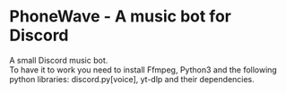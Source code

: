 # PhoneWave - A music bot for Discord
A small Discord music bot.  
To have it to work you need to install Ffmpeg, Python3 and the following python libraries: discord.py[voice], yt-dlp and their dependencies.
